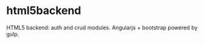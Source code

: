 html5backend
============

HTML5 backend: auth and crud modules. Angularjs + bootstrap powered by gulp.
